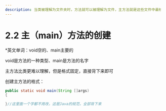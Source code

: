 ```yaml
---
description: 当类被理解为文件夹时，方法就可以被理解为文件，主方法就是这些文件中最核心的文件，当启动一段Java程序时，首先调用的就是主方法。
---
```


# 2.2  主（main）方法的创建

\*英文单词：void空的、main主要的

void是方法的一种类型、main是方法的名字

主方法比类更难以理解，但是格式固定，直接背下来即可

创建主方法的格式：

```java
public static void main(String []args)
{

}//这里面一个字都不用改，这是Java的规范，全部背下来
```



